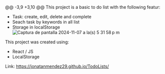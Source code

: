 @@ -3,9 +3,10 @@ This project is a basic to do list with the following featur:
* Task: create, edit, delete and complete
* Seach task by keywords in all list
* Storage in localStorage
![Captura de pantalla 2024-11-07 a la(s) 5 31 58 p m](https://github.com/user-attachments/assets/6d031924-7d95-4ab9-b4b3-d90bb1147306)

This project was created using:
- React / JS
- LocalStorage

Link: https://jonatanmendez29.github.io/TodoLists/